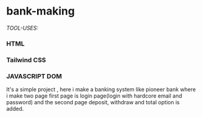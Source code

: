 # bank-making

_TOOL-USES:_

### HTML

### Tailwind CSS

### JAVASCRIPT DOM

It's a simple project , here i make a banking system like pioneer bank where i make two page first page is login page(login with hardcore email and password) and the second page deposit, withdraw and total option is added.
